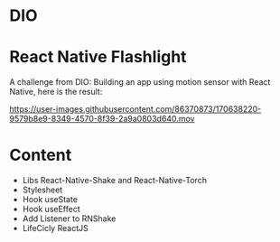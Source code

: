 # DIO
# React Native Flashlight

A challenge from DIO: Building an app using motion sensor with React Native, here is the result:

https://user-images.githubusercontent.com/86370873/170638220-9579b8e9-8349-4570-8f39-2a9a0803d640.mov

# Content

- Libs React-Native-Shake and React-Native-Torch
- Stylesheet
- Hook useState
- Hook useEffect
- Add Listener to RNShake
- LifeCicly ReactJS 
